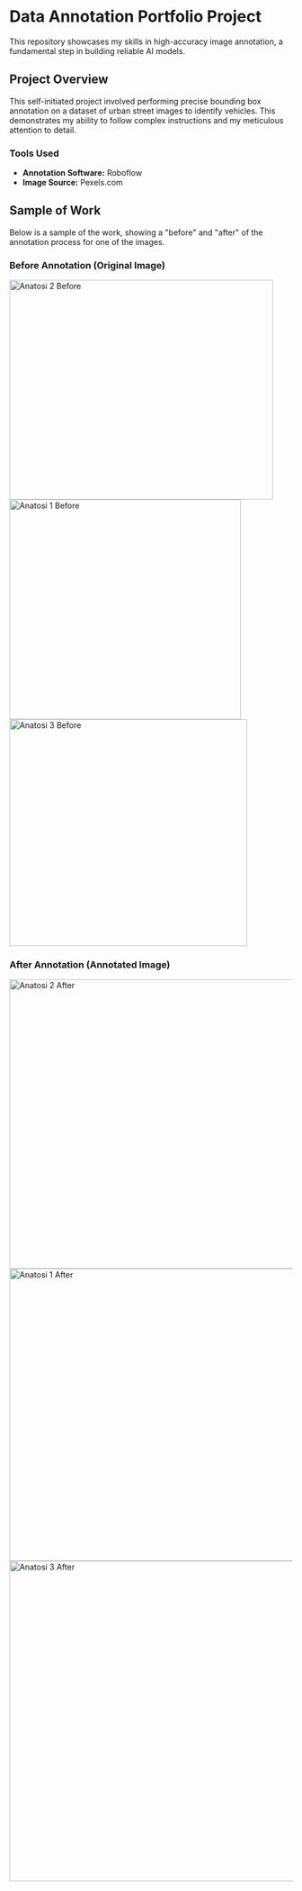 # Data Annotation Portfolio Project

This repository showcases my skills in high-accuracy image annotation, a fundamental step in building reliable AI models.

## Project Overview

This self-initiated project involved performing precise bounding box annotation on a dataset of urban street images to identify vehicles. This demonstrates my ability to follow complex instructions and my meticulous attention to detail.

### Tools Used
* **Annotation Software:** Roboflow
* **Image Source:** Pexels.com

## Sample of Work

Below is a sample of the work, showing a "before" and "after" of the annotation process for one of the images.

### Before Annotation (Original Image)

<img width="469" height="390" alt="Anatosi 2 Before" src="https://github.com/user-attachments/assets/7a50342b-b767-4454-b9a3-d861de43b7a0" />
<img width="412" height="390" alt="Anatosi 1 Before" src="https://github.com/user-attachments/assets/3a9c0982-5da3-4773-94d7-abaa8ab09b72" />
<img width="423" height="403" alt="Anatosi 3 Before" src="https://github.com/user-attachments/assets/a928fb82-bf27-408e-93a8-3268d77e4973" />



### After Annotation (Annotated Image)

<img width="614" height="514" alt="Anatosi 2 After" src="https://github.com/user-attachments/assets/18a32be1-2e1e-43ab-8a39-0469f489f8a4" />
<img width="515" height="519" alt="Anatosi 1 After" src="https://github.com/user-attachments/assets/f0699ef7-20c1-454e-af15-815147cb673e" />
<img width="578" height="569" alt="Anatosi 3 After" src="https://github.com/user-attachments/assets/22c768d9-35f9-43ab-902f-13c3d6580714" />

